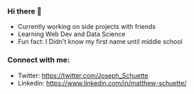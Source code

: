 ### Hi there 👋

- Currently working on side projects with friends
- Learning Web Dev and Data Science 
- Fun fact: I Didn't know my first name until middle school

### Connect with me: 
  
- Twitter: https://twitter.com/Joseph_Schuette 
- Linkedin: https://www.linkedin.com/in/matthew-schuette/
